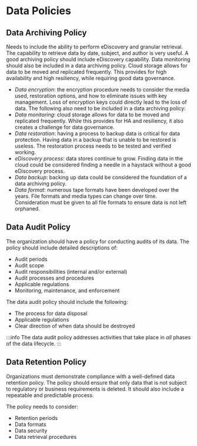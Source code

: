 # Data Policies

## Data Archiving Policy

Needs to include the ability to perform eDiscovery and granular retrieval. The capability to retrieve data by date, subject, and author is very useful. A good archiving policy should include eDiscovery capability. Data monitoring should also be included in a data archiving policy. Cloud storage allows for data to be moved and replicated frequently. This provides for high availability and high resiliency, while requiring good data governance.

- *Data encryption*: the encryption procedure needs to consider the media used, restoration options, and how to eliminate issues with key management. Loss of encryption keys could directly lead to the loss of data. The following also need to be included in a data archiving policy:
- *Data monitoring*: cloud storage allows for data to be moved and replicated frequently. While this provides for HA and resiliency, it also creates a challenge for data governance.
- *Data restoration*: having a process to backup data is critical for data protection. Having data in a backup that is unable to be restored is useless. The restoration process needs to be tested and verified working.
- *eDiscovery process*: data stores continue to grow. Finding data in the cloud could be considered finding a needle in a haystack without a good eDiscovery process.
- *Data backup*: backing up data could be considered the foundation of a data archiving policy.
- *Data format*: numerous tape formats have been developed over the years. File formats and media types can change over time. Consideration must be given to all file formats to ensure data is not left orphaned.

## Data Audit Policy

The organization should have a policy for conducting audits of its data. The policy should include detailed descriptions of:

- Audit periods
- Audit scope
- Audit responsibilities \(internal and/or external\)
- Audit processes and procedures
- Applicable regulations
- Monitoring, maintenance, and enforcement

The data audit policy should include the following:

- The process for data disposal
- Applicable regulations
- Clear direction of when data should be destroyed

:::info
The data audit policy addresses activities that take place in *all* phases of the data lifecycle.
:::

## Data Retention Policy

Organizations must demonstrate compliance with a well-defined data retention policy. The policy should ensure that only data that is not subject to regulatory or business requirements is deleted. It should also include a repeatable and predictable process.

The policy needs to consider:

- Retention periods
- Data formats
- Data security
- Data retrieval procedures